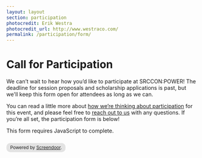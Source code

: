```yaml
---
layout: layout
section: participation
photocredit: Erik Westra
photocredit_url: http://www.westraco.com/
permalink: /participation/form/
---
```


# Call for Participation

We can&rsquo;t wait to hear how you&rsquo;d like to participate at SRCCON:POWER! The deadline for session proposals and scholarship applications is past, but we'll keep this form open for attendees as long as we can.

You can read a little more about [how we&rsquo;re thinking about participation](/participation) for this event, and please feel free to [reach out to us](mailto:srccon@opennews.org) with any questions. If you&rsquo;re all set, the participation form is below!

<script>window.jQuery || document.write('<script src="//code.jquery.com/jquery-2.2.3.min.js"><\/script>')</script><link href="//d3q1ytufopwvkq.cloudfront.net/1/formrenderer.css" rel="stylesheet" /><script src="//d3q1ytufopwvkq.cloudfront.net/1/formrenderer.js"></script>
<form data-formrenderer>This form requires JavaScript to complete.</form>
<small style='display:inline-block;margin-top:10px;background:rgba(0,0,0,0.1);padding:5px 10px;border-radius:10px;'>Powered by <a href='https://www.dobt.co/screendoor/'>Screendoor</a>.</small>
<script>new FormRenderer({"project_id":"W8gx3gRHwbIpDUpL", "afterSubmit": "/participation/thanks"});</script>